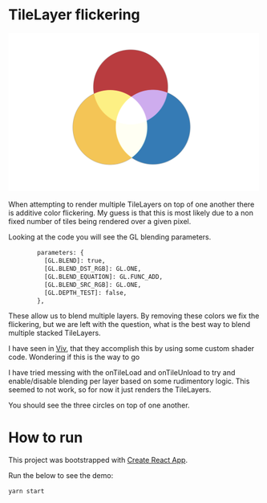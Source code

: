 # TileLayer flickering

<img src="/public/static_circles.png" width="500">

When attempting to render multiple TileLayers on top of one another there is additive color
flickering. My guess is that this is most likely due to a non fixed number of tiles being
rendered over a given pixel.  

Looking at the code you will see the GL blending parameters.

```
        parameters: {
          [GL.BLEND]: true,
          [GL.BLEND_DST_RGB]: GL.ONE,
          [GL.BLEND_EQUATION]: GL.FUNC_ADD,
          [GL.BLEND_SRC_RGB]: GL.ONE,
          [GL.DEPTH_TEST]: false,
        },
```

These allow us to blend multiple layers.  By removing these colors we fix the flickering,
but we are left with the question, what is the best way to blend multiple stacked TileLayers.

I have seen in [Viv](https://github.com/hms-dbmi/viv), that they accomplish this by using
some custom shader code. Wondering if this is the way to go

I have tried messing with the onTileLoad and onTileUnload to try and enable/disable
blending per layer based on some rudimentory logic.  This seemed to not work, so for
now it just renders the TileLayers.

You should see the three circles on top of one another.

# How to run

This project was bootstrapped with [Create React App](https://github.com/facebook/create-react-app).

Run the below to see the demo:

    yarn start
